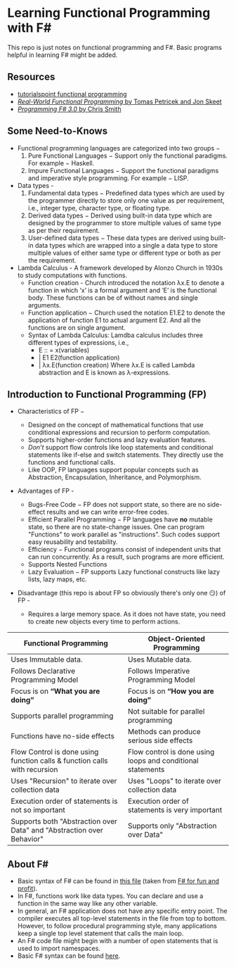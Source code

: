 # Learning Functional Programming with F#
This repo is just notes on functional programming and F#. Basic programs helpful in learning F# might be added.

## Resources
- [tutorialspoint functional programming](https://www.tutorialspoint.com/functional_programming/index.htm)
- [*Real-World Functional Programming* by Tomas Petricek and Jon Skeet](https://www.manning.com/books/real-world-functional-programming)
- [*Programming F# 3.0* by Chris Smith](https://www.oreilly.com/library/view/programming-f-30/9781449326036/)

## Some Need-to-Knows
- Functional programming languages are categorized into two groups −
  1. Pure Functional Languages − Support only the functional paradigms. For example − Haskell.
  2. Impure Functional Languages − Support the functional paradigms and imperative style programming. For example − LISP.
- Data types -
  1. Fundamental data types − Predefined data types which are used by the programmer directly to store only one value as per requirement, i.e., integer type, character type, or floating type.
  2. Derived data types − Derived using built-in data type which are designed by the programmer to store multiple values of same type as per their requirement.
  3. User-defined data types − These data types are derived using built-in data types which are wrapped into a single a data type to store multiple values of either same type or different type or both as per the requirement.
- Lambda Calculus - A framework developed by Alonzo Church in 1930s to study computations with functions.
    - Function creation - Church introduced the notation λx.E to denote a function in which ‘x’ is a formal argument and ‘E’ is the functional body. These functions can be of without names and single arguments.
    - Function application − Church used the notation E1.E2 to denote the application of function E1 to actual argument E2. And all the functions are on single argument.
  - Syntax of Lambda Calculus: Lamdba calculus includes three different types of expressions, i.e.,
    - E :: = x(variables)
    - | E1 E2(function application)
    - | λx.E(function creation)
    Where λx.E is called Lambda abstraction and E is known as λ-expressions.

## Introduction to Functional Programming (FP)
- Characteristics of FP −
  - Designed on the concept of mathematical functions that use conditional expressions and recursion to perform computation.
  - Supports higher-order functions and lazy evaluation features.
  - *Don’t* support flow controls like loop statements and conditional statements like if-else and switch statements. They directly use the functions and functional calls.
  - Like OOP, FP languages support popular concepts such as Abstraction, Encapsulation, Inheritance, and Polymorphism.

- Advantages of FP -
  - Bugs-Free Code − FP does not support state, so there are no side-effect results and we can write error-free codes.
  - Efficient Parallel Programming − FP languages have **no** mutable state, so there are no state-change issues. One can program "Functions" to work parallel as "instructions". Such codes support easy reusability and testability.
  - Efficiency − Functional programs consist of independent units that can run concurrently. As a result, such programs are more efficient.
  - Supports Nested Functions
  - Lazy Evaluation − FP supports Lazy functional constructs like lazy lists, lazy maps, etc.

- Disadvantage (this repo is about FP so obviously there's only one :smirk:) of FP -
  - Requires a large memory space. As it does not have state, you need to create new objects every time to perform actions.
  
Functional Programming | Object-Oriented Programming
---|---
Uses Immutable data. | Uses Mutable data.
Follows Declarative Programming Model | Follows Imperative Programming Model
Focus is on **“What you are doing”** | Focus is on **“How you are doing”**
Supports parallel programming | Not suitable for parallel programming
Functions have no-side effects | Methods can produce serious side effects
Flow Control is done using function calls & function calls with recursion | Flow control is done using loops and conditional statements
Uses "Recursion" to iterate over collection data	| Uses "Loops" to iterate over collection data
Execution order of statements is not so important |	Execution order of statements is very important
Supports both "Abstraction over Data" and "Abstraction over Behavior" |	Supports only "Abstraction over Data"

## About F#
- Basic syntax of F# can be found in [this file](notes/intro.fsx) (taken from [F# for fun and profit](https://fsharpforfunandprofit.com/posts/fsharp-in-60-seconds//)).
- In F#, functions work like data types. You can declare and use a function in the same way like any other variable.
- In general, an F# application does not have any specific entry point. The compiler executes all top-level statements in the file from top to bottom. However, to follow procedural programming style, many applications keep a single top level statement that calls the main loop.
- An F# code file might begin with a number of open statements that is used to import namespaces.
- Basic F# syntax can be found [here](https://www.tutorialspoint.com/fsharp/index.htm).